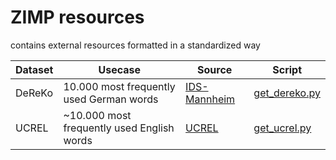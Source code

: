 # ZIMP resources

contains external resources formatted in a standardized way

| Dataset | Usecase | Source | Script |
| ------- | ------- | ------ | ------ |
| DeReKo  | 10.000 most frequently used German words | [IDS-Mannheim](https://www.ids-mannheim.de/en/s/corpus-linguistics/projects/methods-of-analysis/corpus-based-lemma-and-word-form-lists/) | [get_dereko.py](get_dereko.py) |
| UCREL   | ~10.000 most frequently used English words | [UCREL](https://ucrel.lancs.ac.uk/bncfreq/) | [get_ucrel.py](get_ucrel.py)